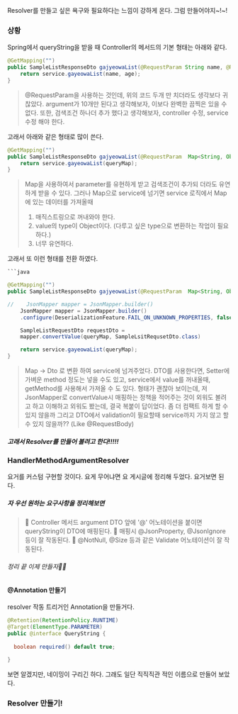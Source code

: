 
Resolver를 만들고 싶은 욕구와 필요하다는 느낌이 강하게 온다.
그럼 만들어야지~!~!

### 상황
Spring에서 queryString을 받을 때 Controller의 메서드의 기본 형태는 아래와 같다.

```java
@GetMapping("")
public SampleListResponseDto gajyeowaList(@RequestParam String name, @RequestParam Integer age) {
	return service.gayeowaList(name, age);
}
```

> @RequestParam을 사용하는 것인데, 위의 코드 두개 만 치더라도 생각보다 귀찮았다.
> argument가 10개만 된다고 생각해보자, 이보다 완벽한 끔찍은 있을 수 없다. 
> 또한, 검색조건 하나더 추가 했다고 생각해보자, controller 수정, service 수정 해야 한다.

고래서 아래와 같은 형태로 많이 쓴다.

```java
@GetMapping("")
public SampleListResponseDto gajyeowaList(@RequestParam  Map<String, Object> queryMap) {
	return service.gayeowaList(queryMap);
}
```

> Map을 사용하여서 parameter를 유현하게 받고 검색조건이 추가되 더라도 유연하게 받을 수 있다.
> 그러나 Map으로 service에 넘기면 service 로직에서 Map에 있는 데이터를 가져올때 
> 	1. 매직스트링으로 꺼내와야 한다.
> 	2. value의 type이 Object이다. (다루고 싶은 type으로 변환하는 작업이 필요하다.)
> 	3. 너무 유연하다.

고래서 또 이런 형태를 전환 하였다.
```java
```java

@GetMapping("")
public SampleListResponseDto gajyeowaList(@RequestParam  Map<String, Object> queryMap) {

//    JsonMapper mapper = JsonMapper.builder()  
	JsonMapper mapper = JsonMapper.builder()
	.configure(DeserializationFeature.FAIL_ON_UNKNOWN_PROPERTIES, false).build();

	SampleListRequestDto requestDto = 
	mapper.convertValue(queryMap, SampleLsitRequsetDto.class)

	return service.gayeowaList(queryMap);
}
```

> Map → Dto 로 변환 하여 service에 넘겨주었다.
> DTO를 사용한다면, Setter에 가벼운 method 정도는 넣을 수도 있고, 
> service에서 value를 꺼내올때, getMethod를 사용해서 가져올 수 도 있다.
> 형태가 괜찮아 보이는데, 저 JsonMapper로 convertValue시 매핑하는 정책을 적어주는 것이 외워도 볼려고 하고 이해하고 외워도 봤는데, 결국 복붙이 답이었다. 
> 좀 더 컴팩트 하게 할 수 있지 않을까 그리고 DTO에서 validation이 필요할때 service까지 가지 않고 할 수 있지 않을까?? (Like @RequestBody)


##### 고래서 Resolver를 만들어 볼려고 한다!!!!!
### HandlerMethodArgumentResolver
요거를 커스텀 구현할 것이다.
요게 무어냐면 요 게시글에 정리해 두었다. 요거보면 된다.


##### 자 우선 원하는 요구사항을 정리해보면
> 📌 Controller 메서드 argument DTO 앞에 '@' 어노테이션을 붙이면 queryString이 DTO에 매핑된다.
> 📌 매핑시 @JsonProperty, @JsonIgnore등이 잘 작동된다.
> 📌 @NotNull, @Size 등과 같은 Validate 어노테이션이 잘 작동된다.
###### 정리 끝 이제 만들자💪💪
#### @Annotation 만들기
resolver 작동 트리거인 Annotation을 만들거다.
```java
@Retention(RetentionPolicy.RUNTIME)  
@Target(ElementType.PARAMETER)  
public @interface QueryString {  
  
  boolean required() default true;  
  
}
```

보면 알겠지만, 네이밍이 구리긴 하다. 그래도 일단 직직직관 적인 이름으로 만들어 보았다.

### Resolver 만들기!

